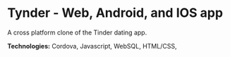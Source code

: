 # Tynder - Web, Android, and IOS app

A cross platform clone of the Tinder dating app.

**Technologies:**  Cordova, Javascript, WebSQL, HTML/CSS,
